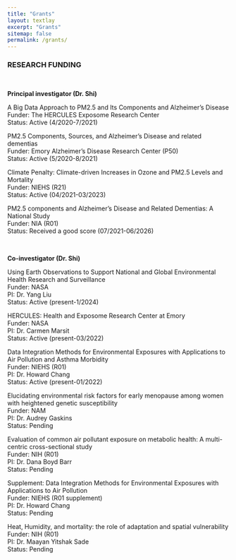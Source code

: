 ```yaml
---
title: "Grants"
layout: textlay
excerpt: "Grants"
sitemap: false
permalink: /grants/
---
```



<div class="row">
<div class="col-sm-10 clearfix">

### RESEARCH FUNDING 
<p><br/></p>
<b> Principal investigator (Dr. Shi) </b><br/>

<p>A Big Data Approach to PM2.5 and Its Components and Alzheimer’s Disease <br/>
Funder: The HERCULES Exposome Research Center <br/>
Status: Active (4/2020-7/2021) <br/></p>

<p>PM2.5 Components, Sources, and Alzheimer’s Disease and related dementias <br/>
Funder: Emory Alzheimer’s Disease Research Center (P50) <br/>
Status: Active (5/2020-8/2021) <br/></p>

<p>Climate Penalty: Climate-driven Increases in Ozone and PM2.5 Levels and Mortality <br/>
Funder: NIEHS (R21) <br/>
Status: Active (04/2021-03/2023) <br/></p>

<p>PM2.5 components and Alzheimer’s Disease and Related Dementias: A National Study <br/>
Funder: NIA (R01) <br/>
Status: Received a good score (07/2021-06/2026) <br/></p>

<p><br/></p>
<b>Co-investigator (Dr. Shi)</b> <br/>

<p>Using Earth Observations to Support National and Global Environmental Health Research and Surveillance <br/>
Funder: NASA <br/>
PI: Dr. Yang Liu <br/>
Status: Active (present-1/2024) <br/></p>

<p>HERCULES: Health and Exposome Research Center at Emory <br/>
Funder: NASA <br/>
PI: Dr. Carmen Marsit <br/>
Status: Active (present-03/2022) <br/></p>

<p>Data Integration Methods for Environmental Exposures with Applications to Air Pollution and Asthma Morbidity <br/>
Funder: NIEHS (R01) <br/>
PI: Dr. Howard Chang <br/>
Status: Active (present-01/2022) <br/></p>

<p>Elucidating environmental risk factors for early menopause among women with heightened genetic susceptibility <br/>
Funder: NAM <br/>
PI: Dr. Audrey Gaskins <br/>
Status: Pending<br/></p>

<p>Evaluation of common air pollutant exposure on metabolic health: A multi-centric cross-sectional study <br/>
Funder: NIH (R01) <br/>
PI: Dr. Dana Boyd Barr <br/>
Status: Pending<br/></p>

<p>Supplement: Data Integration Methods for Environmental Exposures with Applications to Air Pollution <br/>
Funder: NIEHS (R01 supplement) <br/>
PI: Dr. Howard Chang <br/>
Status: Pending <br/></p>

<p>Heat, Humidity, and mortality:  the role of adaptation and spatial vulnerability <br/>
Funder: NIH (R01) <br/>
PI: Dr. Maayan Yitshak Sade <br/>
Status: Pending <br/></p>


<p><br/></p>

